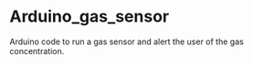 # Arduino_gas_sensor
Arduino code to run a gas sensor and alert the user of the gas concentration. 
